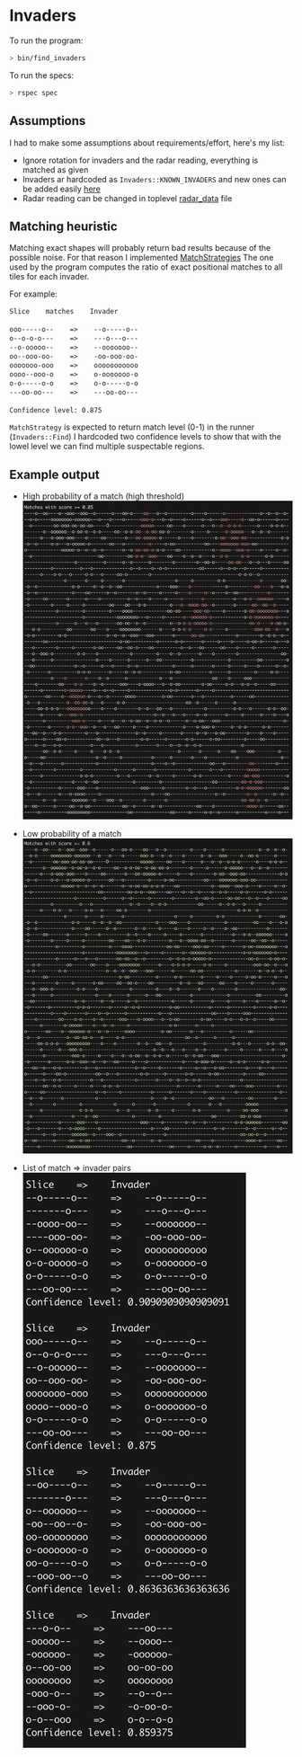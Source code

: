 # Invaders

To run the program:

```sh
> bin/find_invaders
```

To run the specs:

```sh
> rspec spec
```

## Assumptions

I had to make some assumptions about requirements/effort, here's my list:

* Ignore rotation for invaders and the radar reading, everything is matched as given
* Invaders ar hardcoded as `Invaders::KNOWN_INVADERS` and new ones can be added easily [here](https://github.com/ignacy/invaders/blob/1764316d3c02883557000cefce87e70b05f44d65/lib/invaders.rb#L9-L26)
* Radar reading can be changed in toplevel [radar_data]( https://github.com/ignacy/invaders/blob/1764316d3c02883557000cefce87e70b05f44d65/radar_data) file

## Matching heuristic

Matching exact shapes will probably return bad results because of the possible noise.
For that reason I implemented [MatchStrategies](https://github.com/ignacy/invaders/tree/main/lib/invaders/match_strategies) The one used by the program computes
the ratio of exact positional matches to all tiles for each invader.

For example:

```
Slice    matches    Invader

ooo-----o--    =>    --o-----o--
o--o-o-o---    =>    ---o---o---
--o-ooooo--    =>    --ooooooo--
oo--ooo-oo-    =>    -oo-ooo-oo-
ooooooo-ooo    =>    ooooooooooo
oooo--ooo-o    =>    o-ooooooo-o
o-o-----o-o    =>    o-o-----o-o
---oo-oo---    =>    ---oo-oo---

Confidence level: 0.875
```

`MatchStrategy` is expected to return match level (0-1) in the runner (`Invaders::Find`) I hardcoded
two confidence levels to show that with the lowel level we can find multiple suspectable regions.

## Example output

* High probability of a match (high threshold)
![High probability matches](screens/red.png)

* Low probability of a match
![High probability matches](screens/green.png)

* List of match => invader pairs
![High probability matches](screens/slicetoinvader.png)
